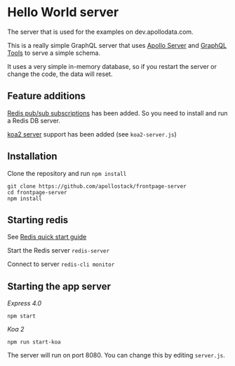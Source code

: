 # Hello World server

The server that is used for the examples on dev.apollodata.com.

This is a really simple GraphQL server that uses [Apollo Server](https://github.com/apollostack/apollo-server) and [GraphQL Tools](https://github.com/apollostack/graphql-tools) to serve a simple schema.

It uses a very simple in-memory database, so if you restart the server or change the code, the data will reset.

## Feature additions

[Redis pub/sub subscriptions](https://medium.com/apollo-stack/graphql-subscriptions-with-redis-pub-sub-f636fc84a0c4#.19vxo3fgt) has been added. So you need to install and run a Redis DB server.

[koa2 server](http://dev.apollodata.com/tools/apollo-server/setup.html#apolloKoa) support has been added (see `koa2-server.js`)

## Installation

Clone the repository and run `npm install`

```
git clone https://github.com/apollostack/frontpage-server
cd frontpage-server
npm install
```

## Starting redis

See [Redis quick start guide](http://redis.io/topics/quickstart)

Start the Redis server `redis-server`

Connect to server `redis-cli monitor`

## Starting the app server

*Express 4.0*

```
npm start
```

*Koa 2*

```
npm run start-koa
```


The server will run on port 8080. You can change this by editing `server.js`.
